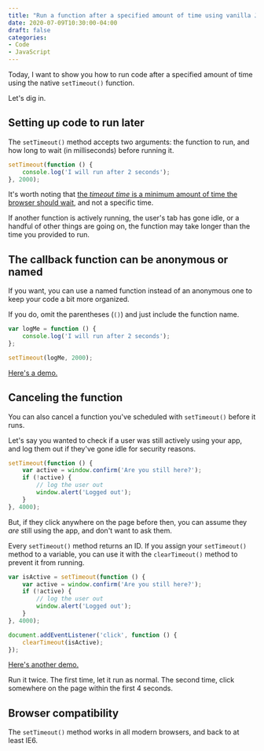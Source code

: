 ```yaml
---
title: "Run a function after a specified amount of time using vanilla JS"
date: 2020-07-09T10:30:00-04:00
draft: false
categories:
- Code
- JavaScript
---
```


Today, I want to show you how to run code after a specified amount of time using the native `setTimeout()` function.

Let's dig in.

## Setting up code to run later

The `setTimeout()` method accepts two arguments: the function to run, and how long to wait (in milliseconds) before running it.

```js
setTimeout(function () {
	console.log('I will run after 2 seconds');
}, 2000);
```

It's worth noting that [the *timeout time* is a minimum amount of time the browser should wait](/the-delay-on-settimeout-and-setinterval-is-just-a-suggestion/), and not a specific time.

If another function is actively running, the user's tab has gone idle, or a handful of other things are going on, the function may take longer than the time you provided to run.

## The callback function can be anonymous or named

If you want, you can use a named function instead of an anonymous one to keep your code a bit more organized.

If you do, omit the parentheses (`()`) and just include the function name.

```js
var logMe = function () {
	console.log('I will run after 2 seconds');
};

setTimeout(logMe, 2000);
```

[Here's a demo.](https://codepen.io/cferdinandi/pen/oNbdPRX)

## Canceling the function

You can also cancel a function you've scheduled with `setTimeout()` before it runs.

Let's say you wanted to check if a user was still actively using your app, and log them out if they've gone idle for security reasons.

```js
setTimeout(function () {
	var active = window.confirm('Are you still here?');
	if (!active) {
		// log the user out
		window.alert('Logged out');
	}
}, 4000);
```

But, if they click anywhere on the page before then, you can assume they *are* still using the app, and don't want to ask them.

Every `setTimeout()` method returns an ID. If you assign your `setTimeout()` method to a variable, you can use it with the `clearTimeout()` method to prevent it from running.

```js
var isActive = setTimeout(function () {
	var active = window.confirm('Are you still here?');
	if (!active) {
		// log the user out
		window.alert('Logged out');
	}
}, 4000);

document.addEventListener('click', function () {
	clearTimeout(isActive);
});
```

[Here's another demo.](https://codepen.io/cferdinandi/pen/GRodXar)

Run it twice. The first time, let it run as normal. The second time, click somewhere on the page within the first 4 seconds.

## Browser compatibility

The `setTimeout()` method works in all modern browsers, and back to at least IE6.